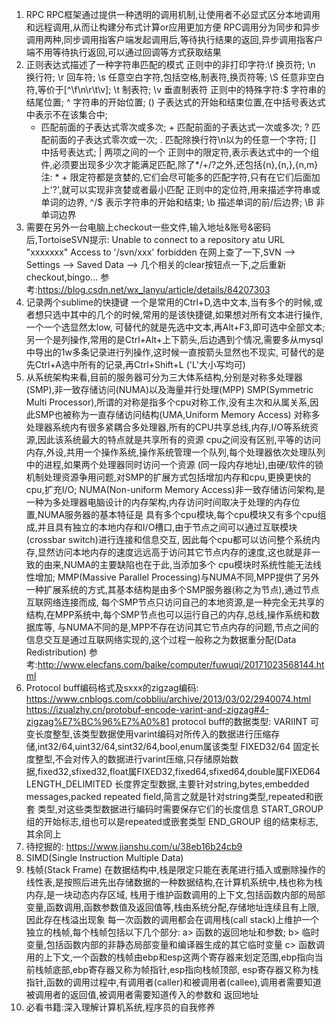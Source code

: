 1. RPC
   RPC框架通过提供一种透明的调用机制,让使用者不必显式区分本地调用和远程调用,从而让构建分布式计算or应用更加方便
   RPC调用分为同步和异步调用两种,同步调用指客户端发起调用后,等待执行结果的返回,异步调用指客户端不用等待执行返回,可以通过回调等方式获取结果
2. 正则表达式描述了一种字符串匹配的模式
   正则中的非打印字符:\f 换页符; \n 换行符; \r 回车符; \s 任意空白字符,包括空格,制表符,换页符等; \S 任意非空白符,等价于[^\f\n\r\t\v];
   \t 制表符; \v 垂直制表符
   正则中的特殊字符:$ 字符串的结尾位置; ^ 字符串的开始位置; () 子表达式的开始和结束位置,在中括号表达式中表示不在该集合中;
   * 匹配前面的子表达式零次或多次; + 匹配前面的子表达式一次或多次; ? 匹配前面的子表达式零次或一次; . 匹配除换行符\n以为的任意一个字符; 
   [] 中括号表达式; | 两项之间的一个
   正则中的限定符,表示表达式中的一个组件,必须要出现多少次才能满足匹配,除了*/+/?之外,还包括{n},{n,},{n,m}
   注: * + 限定符都是贪婪的,它们会尽可能多的匹配字符,只有在它们后面加上'?',就可以实现非贪婪或者最小匹配
   正则中的定位符,用来描述字符串或单词的边界, ^/$ 表示字符串的开始和结束; \b 描述单词的前/后边界; \B 非单词边界
3. 需要在另外一台电脑上checkout一些文件,输入地址&账号&密码后,TortoiseSVN提示:
   Unable to connect to a repository atu URL "xxxxxxx" Access to '/svn/xxx' forbidden
   在网上查了一下,SVN --> Settings --> Saved Data --> 几个相关的clear按钮点一下,之后重新checkout,bingo...
   参考:https://blog.csdn.net/wx_lanyu/article/details/84207303
4. 记录两个sublime的快捷键
    一个是常用的Ctrl+D,选中文本,当有多个的时候,或者想只选中其中的几个的时候,常用的是该快捷键,如果想对所有文本进行操作,一个一个选显然太low,
    可替代的就是先选中文本,再Alt+F3,即可选中全部文本;
    另一个是列操作,常用的是Ctrl+Alt+上下箭头,后边遇到个情况,需要多从mysql中导出的1w多条记录进行列操作,这时候一直按箭头显然也不现实,
    可替代的是先Ctrl+A选中所有的记录,再Ctrl+Shift+L ('L'大小写均可)
5. 从系统架构来看,目前的服务器可分为三大体系结构,分别是对称多处理器(SMP),非一致存储访问(NUMA)以及海量并行处理(MPP)
   SMP(Symmetric Multi Processor),所谓的对称是指多个cpu对称工作,没有主次和从属关系,因此SMP也被称为一直存储访问结构(UMA,Uniform Memory Access)
   对称多处理器系统内有很多紧耦合多处理器,所有的CPU共享总线,内存,I/O等系统资源,因此该系统最大的特点就是共享所有的资源
   cpu之间没有区别,平等的访问内存,外设,共用一个操作系统,操作系统管理一个队列,每个处理器依次处理队列中的进程,如果两个处理器同时访问一个资源
   (同一段内存地址),由硬/软件的锁机制处理资源争用问题,对SMP的扩展方式包括增加内存和cpu,更换更快的cpu,扩充I/O;
   NUMA(Non-uniform Memory Access)非一致存储访问架构,是一种为多处理器电脑设计的内存架构,内存访问时间取决于处理的内存位置,NUMA服务器的基本特征是
   具有多个cpu模块,每个cpu模块又有多个cpu组成,并且具有独立的本地内存和I/O槽口,由于节点之间可以通过互联模块(crossbar switch)进行连接和信息交互,
   因此每个cpu都可以访问整个系统内存,显然访问本地内存的速度远远高于访问其它节点内存的速度,这也就是非一致的由来,NUMA的主要缺陷也在于此,当添加多个
   cpu模块时系统性能无法线性增加;
   MMP(Massive Parallel Processing)与NUMA不同,MPP提供了另外一种扩展系统的方式,其基本结构是由多个SMP服务器(称之为节点),通过节点互联网络连接而成,
   每个SMP节点只访问自己的本地资源,是一种完全无共享的结构,在MPP系统中,每个SMP节点也可以运行自己的内存,总线,操作系统和数据库等,
   与NUMA不同的是,MPP不存在访问其它节点内存的问题,节点之间的信息交互是通过互联网络实现的,这个过程一般称之为数据重分配(Data Redistribution)
   参考:http://www.elecfans.com/baike/computer/fuwuqi/20171023568144.html
6. Protocol buff编码格式及sxxx的zigzag编码:
   https://www.cnblogs.com/cobbliu/archive/2013/03/02/2940074.html
   https://izualzhy.cn/protobuf-encode-varint-and-zigzag#4-zigzag%E7%BC%96%E7%A0%81
   protocol buff的数据类型:
   VARIINT 可变长度整型,该类型数据使用varint编码对所传入的数据进行压缩存储,int32/64,uint32/64,sint32/64,bool,enum属该类型
   FIXED32/64 固定长度整型,不会对传入的数据进行varint压缩,只存储原始数据,fixed32,sfixed32,float属FIXED32,fixed64,sfixed64,double属FIXED64
   LENGTH_DELIMITED 长度界定型数据,主要针对string,bytes,embedded messages,packed repeated field,简言之就是针对string类型,repeated和嵌套
   类型,对这些类型数据进行编码时需要保存它们的长度信息
   START_GROUP 组的开始标志,组也可以是repeated或嵌套类型
   END_GROUP 组的结束标志,其余同上
7. 待挖掘的: https://www.jianshu.com/u/38eb16b24cb9 
8. SIMD(Single Instruction Multiple Data)
9. 栈帧(Stack Frame)
    在数据结构中,栈是限定只能在表尾进行插入或删除操作的线性表,是按照后进先出存储数据的一种数据结构,在计算机系统中,栈也称为栈内存,是一块动态内存区域,
    栈用于维护函数调用的上下文,包括函数内部的局部变量,函数调用,函数参数值及返回值等,栈由系统分配,存储地址连续且有上限,因此存在栈溢出现象
    每一次函数的调用都会在调用栈(call stack)上维护一个独立的栈帧,每个栈帧包括以下几个部分:
    a> 函数的返回地址和参数;
    b> 临时变量,包括函数内部的非静态局部变量和编译器生成的其它临时变量
    c> 函数调用的上下文,一个函数的栈帧由ebp和esp这两个寄存器来划定范围,ebp指向当前栈帧底部,ebp寄存器又称为帧指针,esp指向栈帧顶部,
       esp寄存器又称为栈指针,函数的调用过程中,有调用者(caller)和被调用者(callee),调用者需要知道被调用者的返回值,被调用者需要知道传入的参数和
       返回地址
10. 必看书籍:深入理解计算机系统,程序员的自我修养
